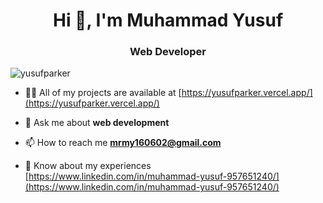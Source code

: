 <h1 align="center">Hi 👋, I'm Muhammad Yusuf</h1>
<h3 align="center">Web Developer</h3>

<p align="left"> <img src="https://komarev.com/ghpvc/?username=yusufparker&label=Profile%20views&color=0e75b6&style=flat" alt="yusufparker" /> </p>

- 👨‍💻 All of my projects are available at [https://yusufparker.vercel.app/](https://yusufparker.vercel.app/)

- 💬 Ask me about **web development**

- 📫 How to reach me **mrmy160602@gmail.com**

- 📄 Know about my experiences [https://www.linkedin.com/in/muhammad-yusuf-957651240/](https://www.linkedin.com/in/muhammad-yusuf-957651240/)
